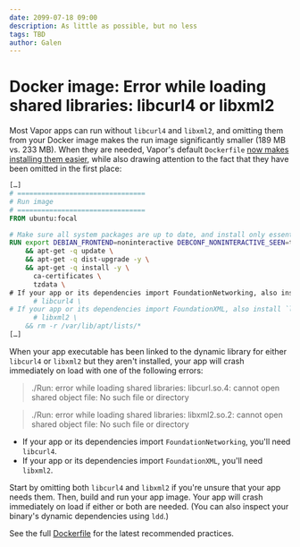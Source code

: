 ```yaml
---
date: 2099-07-18 09:00
description: As little as possible, but no less
tags: TBD
author: Galen
---
```

# Docker image: Error while loading shared libraries: libcurl4 or libxml2

Most Vapor apps can run without `libcurl4` and `libxml2`, and omitting them from your Docker image makes the run image significantly smaller (189 MB vs. 233 MB). When they are needed, Vapor's default `Dockerfile` [now makes installing them easier](https://github.com/vapor/template-bare/commit/829f5fb2a3dc6e5c623cfec7ccdacf5517ff5c1c), while also drawing attention to the fact that they have been omitted in the first place:

``` Dockerfile
[…]
# ================================
# Run image
# ================================
FROM ubuntu:focal

# Make sure all system packages are up to date, and install only essential packages.
RUN export DEBIAN_FRONTEND=noninteractive DEBCONF_NONINTERACTIVE_SEEN=true \
    && apt-get -q update \
    && apt-get -q dist-upgrade -y \
    && apt-get -q install -y \
      ca-certificates \
      tzdata \
# If your app or its dependencies import FoundationNetworking, also install `libcurl4`.
      # libcurl4 \
# If your app or its dependencies import FoundationXML, also install `libxml2`.
      # libxml2 \
    && rm -r /var/lib/apt/lists/*
[…]
```

When your app executable has been linked to the dynamic library for either `libcurl4` or `libxml2` but they aren't installed, your app will crash immediately on load with one of the following errors:

> ./Run: error while loading shared libraries: libcurl.so.4: cannot open shared object file: No such file or directory

> ./Run: error while loading shared libraries: libxml2.so.2: cannot open shared object file: No such file or directory

* If your app or its dependencies import `FoundationNetworking`, you'll need `libcurl4`.
* If your app or its dependencies import `FoundationXML`, you'll need `libxml2`.

Start by omitting both `libcurl4` and `libxml2` if you're unsure that your app needs them. Then, build and run your app image. Your app will crash immediately on load if either or both are needed. (You can also inspect your binary's dynamic dependencies using `ldd`.)

See the full [Dockerfile](https://github.com/vapor/template-bare/blob/main/Dockerfile) for the latest recommended practices.
